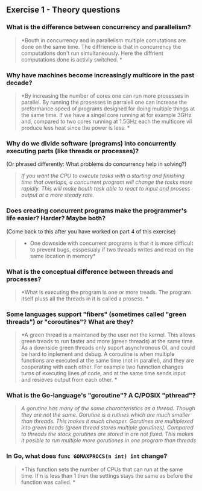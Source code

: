 Exercise 1 - Theory questions
-----------------------------
 
 ### What is the difference between concurrency and parallelism?
 > *Bouth in concurrency and in parallelism multiple comutations are done on the same time. The diffrience is that in concurrency the computations don't run simultaneously. Here the diffrient computations done is activly switched. *
 
 ### Why have machines become increasingly multicore in the past decade?
 > *By increasing the number of cores one can run more prosesses in parallel. By running the prosesses in parralell one can increase the preformance speed of programs designed for doing multiple things at the same time. If we have a singel core running at for example 3GHz and, compared to two cores running at 1.5GHz each the multicore vil produce less heat since the power is less. *
 
 ### Why do we divide software (programs) into concurrently executing parts (like threads or processes)?
 (Or phrased differently: What problems do concurrency help in solving?)
 > *If you want the CPU to execute tasks with a starting and finishing time that overlaps, a concurrent program will change the tasks more rapidly. This will make bouth task able to react to input and prosess output at a more steady rate.*
 
 ### Does creating concurrent programs make the programmer's life easier? Harder? Maybe both?
 (Come back to this after you have worked on part 4 of this exercise)
 > * One downside with concurrent programs is that it is more difficult to prevent bugs, esspesualy if two threads writes and read on the same location in memory*
 
 ### What is the conceptual difference between threads and processes?
 > *What is executing the program is one or more treads. The program itself pluss all the threads in it is called a prosess. *
 
 ### Some languages support "fibers" (sometimes called "green threads") or "coroutines"? What are they?
 > *A green thread is a maintaned by the user not the kernel. This allows green treads to run faster and more (green threads) at the same time. As a downside green threads only suport asynchronous OI, and could be hard to inplement and debug. A coroutine is when multiple functions are executed at the same time (not in parallel), and they are cooperating with each other. For example two funnction changes turns of executing lines of code, and at the same time sends input and resieves output from each other. *
 
 ### What is the Go-language's "goroutine"? A C/POSIX "pthread"?
 > *A gorutine has many of the same characteristics as a thread. Though they are not the same. Gorutine is a rutines which are much smaller than threads. This makes it much cheaper. Gorutines are multiplexed into green treads (green thread stores multiple gorutines). Compared to threads the stack gorutines are stored in are not fixed. This makes it posible to run multiple more gorutiones in one program than threads*
 
 ### In Go, what does `func GOMAXPROCS(n int) int` change? 
 > *This function sets the number of CPUs that can run at the same time. If n is less than 1 then the settings stays the same as before the function was called. *



 
 
 
 
